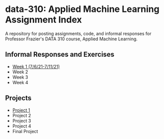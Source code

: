 # data-310: Applied Machine Learning Assignment Index
A repository for posting assignments, code, and informal responses for Professor Frazier's DATA 310 course, Applied Machine Learning.

## Informal Responses and Exercises
- [Week 1 (7/6/21-7/11/21)](week1.md)
- Week 2
- Week 3
- Week 4

## Projects
- [Project 1](project1.md)
- Project 2
- Project 3
- Project 4
- Final Project
